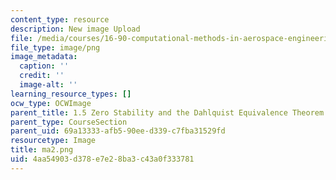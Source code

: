 ```yaml
---
content_type: resource
description: New image Upload
file: /media/courses/16-90-computational-methods-in-aerospace-engineering-spring-2014/4aa54903d378e7e28ba3c43a0f333781_ma2.png
file_type: image/png
image_metadata:
  caption: ''
  credit: ''
  image-alt: ''
learning_resource_types: []
ocw_type: OCWImage
parent_title: 1.5 Zero Stability and the Dahlquist Equivalence Theorem
parent_type: CourseSection
parent_uid: 69a13333-afb5-90ee-d339-c7fba31529fd
resourcetype: Image
title: ma2.png
uid: 4aa54903-d378-e7e2-8ba3-c43a0f333781
---
```

